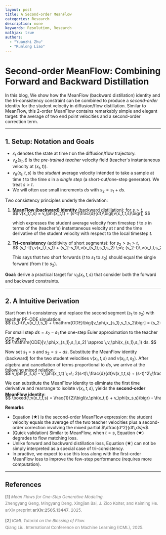 ```yaml
---
layout: post
title: A Second-order MeanFlow
categories: Research
description: none
keywords: Resolution, Research
mathjax: true
authors:
  - "Yuanzhi Zhu"
  - "Runlong Liao"
---
```


<style>
    .sidebar {
        float: right; /* Align the sidebar to the right */
        width: 300px; /* Set the width of the sidebar */
        font-family: sans-serif, monospace; /* Example font-family for a light font */
        margin-left: 30px; /* Add margin to the left of the sidebar */
    }
</style>


# Second-order MeanFlow: Combining Forward and Backward Distillation
 
In this blog, We show how the MeanFlow (backward distillation) identity and the tri-consistency constraint can be combined to produce a *second-order* identity for the student velocity in diffusion/flow distillation. 
Similar to MeanFlow, this 2-order MeanFlow contains remarkably simple and elegant target: the average of two end point velocities and a second-order correction term. 
<!-- Below we present the derivation, explain the approximations, show how to compute the required time derivatives in practice (JVP / autograd), and give practical loss functions and implementation suggestions. -->

---

## 1. Setup: Notation and Goals

- $x_t$ denotes the state at time $t$ on the diffusion/flow trajectory.  
- $v_\phi(x_t,t)$ is the *pre-trained teacher* velocity field (teacher's instantaneous velocity at $(x_t,t)$).  
- $v_\theta(x_t,t,s)$ is the *student* average velocity intended to take a sample at time $t$ to the time $s$ in a *single step* (a short-cut/one-step generator). We treat $s > t$.  
- We will often use small increments $ds$ with $s_2 = s_1 + ds$.

Two consistency principles underly the derivation:

1. **MeanFlow (backward) identity** (backward distillation): for $s > t$,

   <div style="overflow-x: auto; white-space: nowrap; margin-top: -20px;">
   $$
   v(x_t,t,s) = v_\phi(x_t,t) + (s-t)\frac{d}{dt}\bigl[v(x_t,t,s)\bigr],
   $$
   </div>
   
   which expresses the student average velocity from timestep $t$ to $s$ in terms of the (teacher's) instantaneous velocity at $t$ and the time derivative of the student velocity with respect to the local timestep $t$.

2. **Tri-consistency** (additivity of short segments): for $s_2 > s_1 > t$,
   
   <div style="overflow-x: auto; white-space: nowrap; margin-top: -20px;">
   $$
   (s_1-t)\,v(x_t,t,s_1) + (s_2-s_1)\,v(x_{s_1},s_1,s_2) \;=\; (s_2-t)\,v(x_t,t,s_2).
   $$
   </div>
   
   This says that two short forwards ($t$ to $s_1$ to $s_2$) should equal the single forward (from $t$ to $s_2$).

**Goal:** derive a practical target for $v_\theta(x_t,t,s)$ that consider both the forward and backward constraints.

---

## 2. A Intuitive Derivation

Start from tri-consistency and replace the second segment ($s_1$ to $s_2$) with teacher PF-ODE simulation:

<div style="overflow-x: auto; white-space: nowrap; margin-top: -20px;">
$$
(s_1-t)\,v(x_t,t,s_1) + \mathrm{ODE}\bigl[v_\phi,x_{s_1},s_1,s_2\bigr] = (s_2-t)\,v(x_t,t,s_2).
$$
</div>

For small step $ds = s_2 - s_1$ the one-step Euler approximation to the teacher ODE gives

<div style="overflow-x: auto; white-space: nowrap; margin-top: -20px;">
$$
\mathrm{ODE}[v_\phi,x_{s_1},s_1,s_2] \approx \,v_\phi(x_{s_1},s_1) ds.
$$
</div>

Now set $s_1 = s$ and $s_2 = s + ds$. Substitute the MeanFlow identity (backward) for the two student velocities $v(x_t,t,s)$ and $v(x_t,t,s_2)$. After algebra and cancellation of terms proportional to $ds$, we arrive at the following mixed relation:

<div style="overflow-x: auto; white-space: nowrap; margin-top: -20px;">
$$
v_\phi(x_s,s) - v_\phi(x_t,t)
\;=\;
2(s-t)\,\frac{d}{dt}v(x_t,t,s) + (s-t)^2\;\frac{d^2}{dt\,ds}v(x_t,t,s).
$$
</div>

We can substitute the MeanFlow identity to eliminate the first time derivative and rearrange to isolate $v(x_t,t,s)$, yields the **second-order MeanFlow identity**:

<div style="overflow-x: auto; white-space: nowrap; margin-top: -20px;">
$$
\boxed{\;v(x_t,t,s) = \frac{1}{2}\bigl(v_\phi(x_t,t) + v_\phi(x_s,s)\bigr)
- \frac{1}{2}(s-t)^2\,\frac{d^2}{dt\,ds}v(x_t,t,s)\;}
\tag{★}
$$
</div>

**Remarks**
- Equation (★) is the second-order MeanFlow expression: the student velocity equals the average of the two teacher velocities plus a second-order correction involving the mixed partial $\dfrac{d^2}{dt\,ds}v$.
- (Quick validation) Similar to MeanFlow, when $t=s$, Equation (★) degrades to flow matching loss.
- Unlike forward and backward distillation loss, Equation (★) can not be simply interpreted as a special case of tri-consistency.
- In practive, we expect to use this loss along with the first-order MeanFlow loss to improve the few-step performance (requires more computation).

---

## References

<div style="color:gray; font-size:0.95em; line-height:1.6;">
<p>
  <b>[1]</b> <i>Mean Flows for One-Step Generative Modeling.</i><br>
  Zhengyang Geng, Mingyang Deng, Xingjian Bai, J. Zico Kolter, and Kaiming He. arXiv preprint <b>arXiv:2505.13447</b>, 2025.
</p>

<p>
  <b>[2]</b> <i>ICML Tutorial on the Blessing of Flow.</i><br>
  Qiang Liu. International Conference on Machine Learning (ICML), 2025.
</p>
</div>
